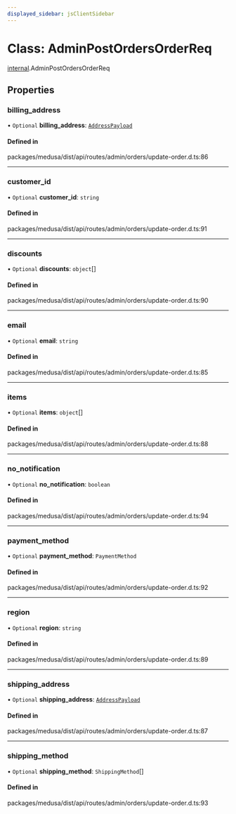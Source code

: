 ```yaml
---
displayed_sidebar: jsClientSidebar
---
```


# Class: AdminPostOrdersOrderReq

[internal](../modules/internal.md).AdminPostOrdersOrderReq

## Properties

### billing\_address

• `Optional` **billing\_address**: [`AddressPayload`](internal.AddressPayload.md)

#### Defined in

packages/medusa/dist/api/routes/admin/orders/update-order.d.ts:86

___

### customer\_id

• `Optional` **customer\_id**: `string`

#### Defined in

packages/medusa/dist/api/routes/admin/orders/update-order.d.ts:91

___

### discounts

• `Optional` **discounts**: `object`[]

#### Defined in

packages/medusa/dist/api/routes/admin/orders/update-order.d.ts:90

___

### email

• `Optional` **email**: `string`

#### Defined in

packages/medusa/dist/api/routes/admin/orders/update-order.d.ts:85

___

### items

• `Optional` **items**: `object`[]

#### Defined in

packages/medusa/dist/api/routes/admin/orders/update-order.d.ts:88

___

### no\_notification

• `Optional` **no\_notification**: `boolean`

#### Defined in

packages/medusa/dist/api/routes/admin/orders/update-order.d.ts:94

___

### payment\_method

• `Optional` **payment\_method**: `PaymentMethod`

#### Defined in

packages/medusa/dist/api/routes/admin/orders/update-order.d.ts:92

___

### region

• `Optional` **region**: `string`

#### Defined in

packages/medusa/dist/api/routes/admin/orders/update-order.d.ts:89

___

### shipping\_address

• `Optional` **shipping\_address**: [`AddressPayload`](internal.AddressPayload.md)

#### Defined in

packages/medusa/dist/api/routes/admin/orders/update-order.d.ts:87

___

### shipping\_method

• `Optional` **shipping\_method**: `ShippingMethod`[]

#### Defined in

packages/medusa/dist/api/routes/admin/orders/update-order.d.ts:93
